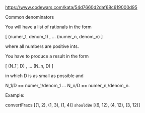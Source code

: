 https://www.codewars.com/kata/54d7660d2daf68c619000d95

Common denominators

You will have a list of rationals in the form

 [ (numer_1, denom_1) , ... (numer_n, denom_n) ] 

where all numbers are positive ints.

You have to produce a result in the form

 [ (N_1', D) , ... (N_n, D) ] 

in which D is as small as possible and

 N_1/D == numer_1/denom_1 ... N_n/D == numer_n,/denom_n.

Example:

convertFracs [(1, 2), (1, 3), (1, 4)] `shouldBe` [(6, 12), (4, 12), (3, 12)]